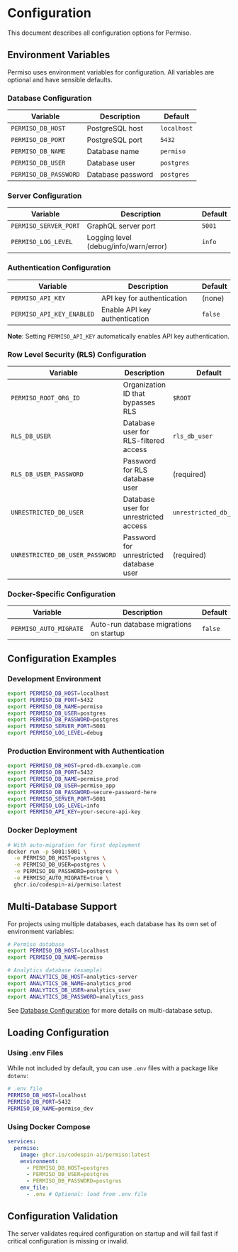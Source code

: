 # Configuration

This document describes all configuration options for Permiso.

## Environment Variables

Permiso uses environment variables for configuration. All variables are optional and have sensible defaults.

### Database Configuration

| Variable              | Description       | Default     |
| --------------------- | ----------------- | ----------- |
| `PERMISO_DB_HOST`     | PostgreSQL host   | `localhost` |
| `PERMISO_DB_PORT`     | PostgreSQL port   | `5432`      |
| `PERMISO_DB_NAME`     | Database name     | `permiso`   |
| `PERMISO_DB_USER`     | Database user     | `postgres`  |
| `PERMISO_DB_PASSWORD` | Database password | `postgres`  |

### Server Configuration

| Variable              | Description                           | Default |
| --------------------- | ------------------------------------- | ------- |
| `PERMISO_SERVER_PORT` | GraphQL server port                   | `5001`  |
| `PERMISO_LOG_LEVEL`   | Logging level (debug/info/warn/error) | `info`  |

### Authentication Configuration

| Variable                  | Description                   | Default |
| ------------------------- | ----------------------------- | ------- |
| `PERMISO_API_KEY`         | API key for authentication    | (none)  |
| `PERMISO_API_KEY_ENABLED` | Enable API key authentication | `false` |

**Note**: Setting `PERMISO_API_KEY` automatically enables API key authentication.

### Row Level Security (RLS) Configuration

| Variable                        | Description                             | Default                |
| ------------------------------- | --------------------------------------- | ---------------------- |
| `PERMISO_ROOT_ORG_ID`           | Organization ID that bypasses RLS       | `$ROOT`                |
| `RLS_DB_USER`                   | Database user for RLS-filtered access   | `rls_db_user`          |
| `RLS_DB_USER_PASSWORD`          | Password for RLS database user          | (required)             |
| `UNRESTRICTED_DB_USER`          | Database user for unrestricted access   | `unrestricted_db_user` |
| `UNRESTRICTED_DB_USER_PASSWORD` | Password for unrestricted database user | (required)             |

### Docker-Specific Configuration

| Variable               | Description                             | Default |
| ---------------------- | --------------------------------------- | ------- |
| `PERMISO_AUTO_MIGRATE` | Auto-run database migrations on startup | `false` |

## Configuration Examples

### Development Environment

```bash
export PERMISO_DB_HOST=localhost
export PERMISO_DB_PORT=5432
export PERMISO_DB_NAME=permiso
export PERMISO_DB_USER=postgres
export PERMISO_DB_PASSWORD=postgres
export PERMISO_SERVER_PORT=5001
export PERMISO_LOG_LEVEL=debug
```

### Production Environment with Authentication

```bash
export PERMISO_DB_HOST=prod-db.example.com
export PERMISO_DB_PORT=5432
export PERMISO_DB_NAME=permiso_prod
export PERMISO_DB_USER=permiso_app
export PERMISO_DB_PASSWORD=secure-password-here
export PERMISO_SERVER_PORT=5001
export PERMISO_LOG_LEVEL=info
export PERMISO_API_KEY=your-secure-api-key
```

### Docker Deployment

```bash
# With auto-migration for first deployment
docker run -p 5001:5001 \
  -e PERMISO_DB_HOST=postgres \
  -e PERMISO_DB_USER=postgres \
  -e PERMISO_DB_PASSWORD=postgres \
  -e PERMISO_AUTO_MIGRATE=true \
  ghcr.io/codespin-ai/permiso:latest
```

## Multi-Database Support

For projects using multiple databases, each database has its own set of environment variables:

```bash
# Permiso database
export PERMISO_DB_HOST=localhost
export PERMISO_DB_NAME=permiso

# Analytics database (example)
export ANALYTICS_DB_HOST=analytics-server
export ANALYTICS_DB_NAME=analytics_prod
export ANALYTICS_DB_USER=analytics_user
export ANALYTICS_DB_PASSWORD=analytics_pass
```

See [Database Configuration](database.md) for more details on multi-database setup.

## Loading Configuration

### Using .env Files

While not included by default, you can use `.env` files with a package like `dotenv`:

```bash
# .env file
PERMISO_DB_HOST=localhost
PERMISO_DB_PORT=5432
PERMISO_DB_NAME=permiso_dev
```

### Using Docker Compose

```yaml
services:
  permiso:
    image: ghcr.io/codespin-ai/permiso:latest
    environment:
      - PERMISO_DB_HOST=postgres
      - PERMISO_DB_USER=postgres
      - PERMISO_DB_PASSWORD=postgres
    env_file:
      - .env # Optional: load from .env file
```

## Configuration Validation

The server validates required configuration on startup and will fail fast if critical configuration is missing or invalid.
